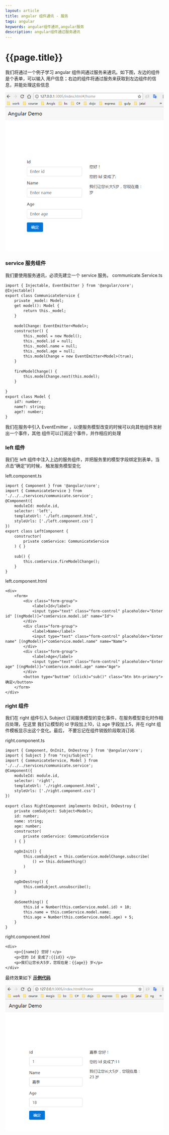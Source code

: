 ```yaml
--- 
layout: article 
title: angular 组件通讯 - 服务
tags: angular
keywords: angular组件通讯,angular服务
description: angular组件通过服务通讯
---
```

# {{page.title}}

我们将通过一个例子学习 angular 组件间通过服务来通讯。如下图，左边的组件是个表单，可以输入
用户信息；右边的组件将通过服务来获取到左边组件的信息，并能处理这些信息

![示例图片](/assets/images/angular-component-communication1.png)

### service 服务组件 ###

我们要使用服务通讯，必须先建立一个 service 服务。
communicate.Service.ts

    import { Injectable, EventEmitter } from '@angular/core';
    @Injectable()
    export class CommunicateService {
        private _model: Model;
        get model(): Model {
            return this._model;
        }

        modelChange: EventEmitter<Model>;
        constructor() {
            this._model = new Model();
            this._model.id = null;
            this._model.name = null;
            this._model.age = null;
            this.modelChange = new EventEmitter<Model>(true);
        }

        fireModelChange() {
            this.modelChange.next(this.model);
        }

    }
    export class Model {
        id?: number;
        name?: string;
        age?: number;
    }

我们在服务中引入 EventEmitter ，以便服务模型改变的时候可以向其他组件发射出一个事件，其他
组件可以订阅这个事件，并作相应的处理

### left 组件 ###

我们在 left 组件中注入上边的服务组件，并把服务里的模型字段绑定到表单，当点击“确定”的时候，
触发服务模型变化

left.component.ts

    import { Component } from '@angular/core';
    import { CommunicateService } from './../../services/communicate.service';
    @Component({
        moduleId: module.id,
        selector: 'left',
        templateUrl: './left.component.html',
        styleUrls: ['./left.component.css']
    })
    export class LeftComponent {
        constructor(
            private comService: CommunicateService
        ) { }

        sub() {
            this.comService.fireModelChange();
        }
    }

left.component.html

    <div>
        <form>
            <div class="form-group">
                <label>Id</label>
                <input type="text" class="form-control" placeholder="Enter id" [(ngModel)]="comService.model.id" name="Id">
            </div>
            <div class="form-group">
                <label>Name</label>
                <input type="text" class="form-control" placeholder="Enter name" [(ngModel)]="comService.model.name" name="Name">
            </div>
            <div class="form-group">
                <label>Age</label>
                <input type="text" class="form-control" placeholder="Enter age" [(ngModel)]="comService.model.age" name="Age">
            </div>
            <button type="buttom" (click)="sub()" class="btn btn-primary">确定</button>
        </form>
    </div>

### right 组件 ###

我们在 right 组件引入 Subject 订阅服务模型的变化事件，在服务模型变化时作相应处理，在这里
我们让模型的 id 字段加上10，让 age 字段加上5，并在 right 组件模板显示出这个变化。最后，
不要忘记在组件销毁阶段取消订阅.

right.component.ts

    import { Component, OnInit, OnDestroy } from '@angular/core';
    import { Subject } from "rxjs/Subject";
    import { CommunicateService, Model } from './../../services/communicate.service';
    @Component({
        moduleId: module.id,
        selector: 'right',
        templateUrl: './right.component.html',
        styleUrls: ['./right.component.css']
    })

    export class RightComponent implements OnInit, OnDestroy {
        private comSubject: Subject<Model>;
        id: number;
        name: string;
        age: number;
        constructor(
            private comService: CommunicateService
        ) { }

        ngOnInit() {
            this.comSubject = this.comService.modelChange.subscribe(
                () => this.doSomething()
            )
        }

        ngOnDestroy() {
            this.comSubject.unsubscribe();
        }

        doSomething() {
            this.id = Number(this.comService.model.id) + 10;
            this.name = this.comService.model.name;
            this.age = Number(this.comService.model.age) + 5;
        }
    }

right.component.html

    <div>
        <p>{{name}} 您好！</p>
        <p>您的 Id 变成了:{{id}} </p>
        <p>我们让您长大5岁，您现在是：{{age}} 岁</p>
    </div>

 最终效果如下 **[示例代码](https://github.com/ytmjatai/component-communication-demo)** 

![最终效果图](/assets/images/angular-component-communication2.png)


